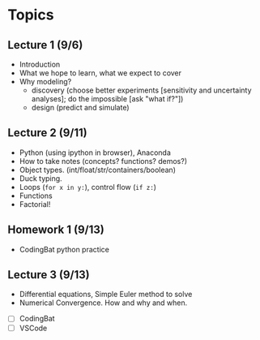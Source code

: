 # Topics 

## Lecture 1 (9/6)
* Introduction
* What we hope to learn, what we expect to cover
* Why modeling?
  - discovery (choose better experiments [sensitivity and uncertainty analyses]; do the impossible [ask "what if?"])
  - design (predict and simulate)

## Lecture 2 (9/11)
* Python (using ipython in browser), Anaconda
* How to take notes (concepts? functions? demos?)
* Object types. (int/float/str/containers/boolean) 
* Duck typing.
* Loops (`for x in y:`), control flow (`if z:`)
* Functions
* Factorial!

## Homework 1 (9/13)
* CodingBat python practice

## Lecture 3 (9/13)
* Differential equations, Simple Euler method to solve
* Numerical Convergence. How and why and when.

- [ ] CodingBat
- [ ] VSCode
